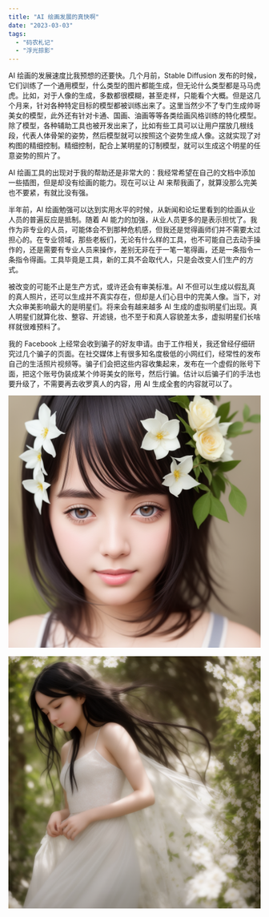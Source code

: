 ```yaml
---
title: "AI 绘画发展的真快啊"
date: "2023-03-03"
tags: 
  - "码农札记"
  - "浮光掠影"
---
```


AI 绘画的发展速度比我预想的还要快。几个月前，Stable Diffusion 发布的时候，它们训练了一个通用模型，什么类型的图片都能生成，但无论什么类型都是马马虎虎。比如，对于人像的生成，多数都很模糊，甚至走样，只能看个大概。但是这几个月来，针对各种特定目标的模型都被训练出来了。这里当然少不了专门生成帅哥美女的模型，此外还有针对卡通、国画、油画等等各类绘画风格训练的特化模型。除了模型，各种辅助工具也被开发出来了，比如有些工具可以让用户摆放几根线段，代表人体骨架的姿势，然后模型就可以按照这个姿势生成人像。这就实现了对构图的精细控制。精细控制，配合上某明星的订制模型，就可以生成这个明星的任意姿势的照片了。

AI 绘画工具的出现对于我的帮助还是非常大的：我经常希望在自己的文档中添加一些插图，但是却没有绘画的能力。现在可以让 AI 来帮我画了，就算没那么完美也不要紧，有就比没有强。

半年前，AI 绘画勉强可以达到实用水平的时候，从新闻和论坛里看到的绘画从业人员的普遍反应是抵制。随着 AI 能力的加强，从业人员更多的是表示担忧了。我作为非专业的人员，可能体会不到那种危机感，但我还是觉得画师们并不需要太过担心的。在专业领域，那些老板们，无论有什么样的工具，也不可能自己去动手操作的，还是需要有专业人员来操作，差别无非在于一笔一笔得画，还是一条指令一条指令得画。工具毕竟是工具，新的工具不会取代人，只是会改变人们生产的方式。

被改变的可能不止是生产方式，或许还会有审美标准。AI 不但可以生成以假乱真的真人照片，还可以生成并不真实存在，但却是人们心目中的完美人像。当下，对大众审美影响最大的是明星们。将来会有越来越多 AI 生成的虚拟明星们出现。真人明星们就算化妆、整容、开滤镜，也不至于和真人容貌差太多，虚拟明星们长啥样就很难预料了。

我的 Facebook 上经常会收到骗子的好友申请。由于工作相关，我还曾经仔细研究过几个骗子的页面。在社交媒体上有很多知名度极低的小网红们，经常性的发布自己的生活照片视频等。骗子们会把这些内容收集起来，发布在一个虚假的账号下面，把这个账号伪装成某个帅哥美女的账号，然后行骗。估计以后骗子们的手法也要升级了，不需要再去收罗真人的内容，用 AI 生成全套的内容就可以了。

![](00935.png)

![](00942.png)
